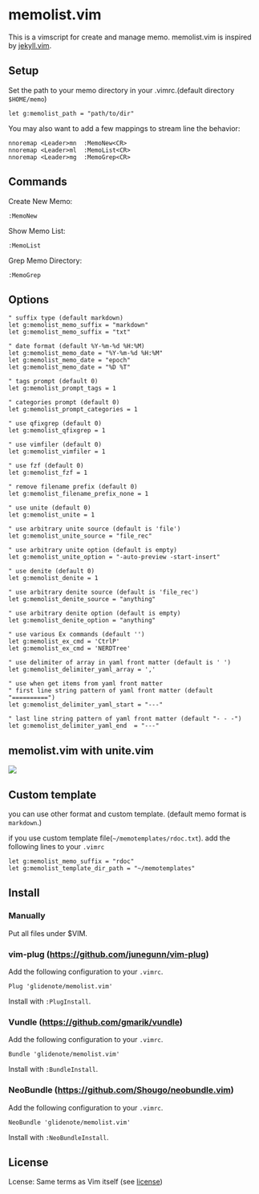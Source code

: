 # memolist.vim

This is a vimscript for create and manage memo.
memolist.vim is inspired by [jekyll.vim](https://github.com/csexton/jekyll.vim).

## Setup

Set the path to your memo directory in your .vimrc.(default directory `$HOME/memo`)

```
let g:memolist_path = "path/to/dir"
```

You may also want to add a few mappings to stream line the behavior:

```
nnoremap <Leader>mn  :MemoNew<CR>
nnoremap <Leader>ml  :MemoList<CR>
nnoremap <Leader>mg  :MemoGrep<CR>
```

## Commands

Create New Memo:

```
:MemoNew
```

Show Memo List:

```
:MemoList
```

Grep Memo Directory:

```
:MemoGrep
```

## Options

```vim
" suffix type (default markdown)
let g:memolist_memo_suffix = "markdown"
let g:memolist_memo_suffix = "txt"

" date format (default %Y-%m-%d %H:%M)
let g:memolist_memo_date = "%Y-%m-%d %H:%M"
let g:memolist_memo_date = "epoch"
let g:memolist_memo_date = "%D %T"

" tags prompt (default 0)
let g:memolist_prompt_tags = 1

" categories prompt (default 0)
let g:memolist_prompt_categories = 1

" use qfixgrep (default 0)
let g:memolist_qfixgrep = 1

" use vimfiler (default 0)
let g:memolist_vimfiler = 1

" use fzf (default 0)
let g:memolist_fzf = 1

" remove filename prefix (default 0)
let g:memolist_filename_prefix_none = 1

" use unite (default 0)
let g:memolist_unite = 1

" use arbitrary unite source (default is 'file')
let g:memolist_unite_source = "file_rec"

" use arbitrary unite option (default is empty)
let g:memolist_unite_option = "-auto-preview -start-insert"

" use denite (default 0)
let g:memolist_denite = 1

" use arbitrary denite source (default is 'file_rec')
let g:memolist_denite_source = "anything"

" use arbitrary denite option (default is empty)
let g:memolist_denite_option = "anything"

" use various Ex commands (default '')
let g:memolist_ex_cmd = 'CtrlP'
let g:memolist_ex_cmd = 'NERDTree'

" use delimiter of array in yaml front matter (default is ' ')
let g:memolist_delimiter_yaml_array = ','

" use when get items from yaml front matter
" first line string pattern of yaml front matter (default "==========")
let g:memolist_delimiter_yaml_start = "---"

" last line string pattern of yaml front matter (default "- - -")
let g:memolist_delimiter_yaml_end  = "---"
```

## memolist.vim with unite.vim

![](http://blog.glidenote.com/images/2013/09/memolist_with_unite0.png)

## Custom template

you can use other format and custom template.
(default memo format is `markdown`.)

if you use custom template file(`~/memotemplates/rdoc.txt`).
add the following lines to your `.vimrc`

```
let g:memolist_memo_suffix = "rdoc"
let g:memolist_template_dir_path = "~/memotemplates"
```

## Install

### Manually

Put all files under $VIM.

### vim-plug (https://github.com/junegunn/vim-plug)

Add the following configuration to your `.vimrc`.

```
Plug 'glidenote/memolist.vim'
```

Install with `:PlugInstall`.

### Vundle (https://github.com/gmarik/vundle)

Add the following configuration to your `.vimrc`.

```
Bundle 'glidenote/memolist.vim'
```

Install with `:BundleInstall`.

### NeoBundle (https://github.com/Shougo/neobundle.vim)

Add the following configuration to your `.vimrc`.

```
NeoBundle 'glidenote/memolist.vim'
```

Install with `:NeoBundleInstall`.

## License

Lcense: Same terms as Vim itself (see [license](http://vimdoc.sourceforge.net/htmldoc/uganda.html#license))
